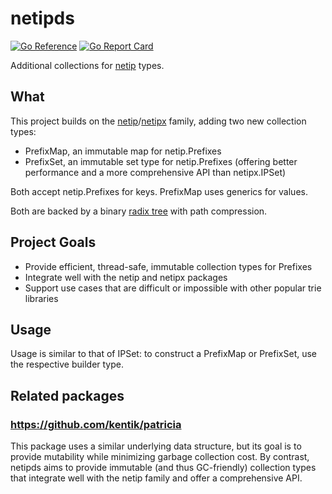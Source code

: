 # netipds
[![Go Reference](https://pkg.go.dev/badge/github.com/aromatt/netipds)](https://pkg.go.dev/github.com/aromatt/netipds)
[![Go Report Card](https://goreportcard.com/badge/github.com/aromatt/netipds)](https://goreportcard.com/report/github.com/aromatt/netipds)

Additional collections for [netip](https://pkg.go.dev/net/netip) types.

## What
This project builds on the
[netip](https://pkg.go.dev/net/netip)/[netipx](https://pkg.go.dev/go4.org/netipx)
family, adding two new collection types:
* PrefixMap, an immutable map for netip.Prefixes
* PrefixSet, an immutable set type for netip.Prefixes (offering better performance
  and a more comprehensive API than netipx.IPSet)

Both accept netip.Prefixes for keys. PrefixMap uses generics for values.

Both are backed by a binary [radix tree](https://en.wikipedia.org/wiki/Radix_tree)
with path compression.

## Project Goals
* Provide efficient, thread-safe, immutable collection types for Prefixes
* Integrate well with the netip and netipx packages
* Support use cases that are difficult or impossible with other popular trie
  libraries

## Usage
Usage is similar to that of IPSet: to construct a PrefixMap or PrefixSet, use the
respective builder type.

## Related packages

### https://github.com/kentik/patricia

This package uses a similar underlying data structure, but its goal is to provide
mutability while minimizing garbage collection cost. By contrast, netipds aims to
provide immutable (and thus GC-friendly) collection types that integrate well with
the netip family and offer a comprehensive API.
